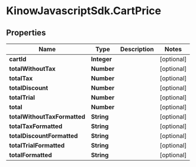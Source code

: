 # KinowJavascriptSdk.CartPrice

## Properties
Name | Type | Description | Notes
------------ | ------------- | ------------- | -------------
**cartId** | **Integer** |  | [optional] 
**totalWithoutTax** | **Number** |  | [optional] 
**totalTax** | **Number** |  | [optional] 
**totalDiscount** | **Number** |  | [optional] 
**totalTrial** | **Number** |  | [optional] 
**total** | **Number** |  | [optional] 
**totalWithoutTaxFormatted** | **String** |  | [optional] 
**totalTaxFormatted** | **String** |  | [optional] 
**totalDiscountFormatted** | **String** |  | [optional] 
**totalTrialFormatted** | **String** |  | [optional] 
**totalFormatted** | **String** |  | [optional] 


